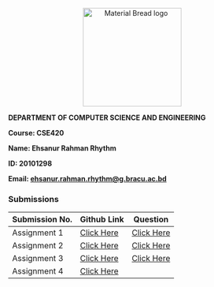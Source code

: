 <p align="center" style="margin-bottom: 0px !important;">
  <img width="200" src="https://upload.wikimedia.org/wikipedia/commons/thumb/1/1a/Brac_University_Logo.png/432px-Brac_University_Logo.png" alt="Material Bread logo" align="center">
</p>

**DEPARTMENT OF COMPUTER SCIENCE AND ENGINEERING**

**Course: CSE420**

**Name: Ehsanur Rahman Rhythm**

**ID: 20101298**

**Email: ehsanur.rahman.rhythm@g.bracu.ac.bd**


### Submissions

| **Submission No.** | Github Link | Question |
| ----------- | ----------- | ----------- |
| Assignment 1 | [Click Here](https://github.com/errhythm/CSE420Lab/tree/main/Assignment%201) | [Click Here](https://github.com/errhythm/CSE423Lab/blob/main/Lab%20Assignment%201/Assignment%201.pdf) |
| Assignment 2 | [Click Here](https://github.com/errhythm/CSE420Lab/tree/main/Assignment%202) | [Click Here](https://github.com/errhythm/CSE423Lab/blob/main/Lab%20Assignment%202/Assignment%202.pdf) |
| Assignment 3 | [Click Here](https://github.com/errhythm/CSE420Lab/tree/main/Assignment%203) | [Click Here](https://github.com/errhythm/CSE423Lab/blob/main/Lab%20Assignment%203/Assignment%203.pdf) |
| Assignment 4 | [Click Here](https://github.com/errhythm/CSE420Lab/tree/main/Assignment%204) | |

